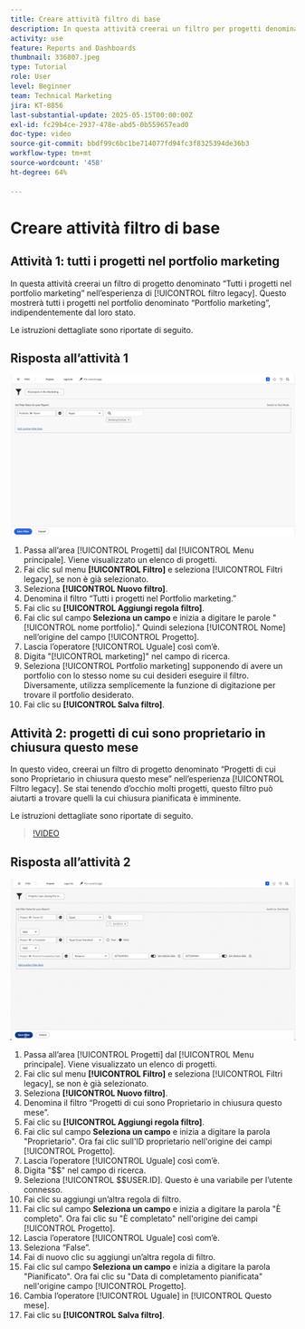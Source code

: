 ```yaml
---
title: Creare attività filtro di base
description: In questa attività creerai un filtro per progetti denominato "Tutti i progetti nel portfolio Marketing" e un altro filtro per progetti denominato "Progetti di cui sono Proprietario che chiudono questo mese".
activity: use
feature: Reports and Dashboards
thumbnail: 336807.jpeg
type: Tutorial
role: User
level: Beginner
team: Technical Marketing
jira: KT-8856
last-substantial-update: 2025-05-15T00:00:00Z
exl-id: fc29b4ce-2937-478e-abd5-0b559657ead0
doc-type: video
source-git-commit: bbdf99c6bc1be714077fd94fc3f8325394de36b3
workflow-type: tm+mt
source-wordcount: '458'
ht-degree: 64%

---
```


# Creare attività filtro di base


## Attività 1: tutti i progetti nel portfolio marketing

In questa attività creerai un filtro di progetto denominato “Tutti i progetti nel portfolio marketing” nell’esperienza di [!UICONTROL filtro legacy]. Questo mostrerà tutti i progetti nel portfolio denominato “Portfolio marketing”, indipendentemente dal loro stato.

Le istruzioni dettagliate sono riportate di seguito.

## Risposta all’attività 1

![Immagine della schermata per creare un nuovo filtro](assets/basic-filter-activity-1.png)

1. Passa all’area [!UICONTROL Progetti] dal [!UICONTROL Menu principale]. Viene visualizzato un elenco di progetti.
1. Fai clic sul menu **[!UICONTROL Filtro]** e seleziona [!UICONTROL Filtri legacy], se non è già selezionato.
1. Seleziona **[!UICONTROL Nuovo filtro]**.
1. Denomina il filtro “Tutti i progetti nel Portfolio marketing.”
1. Fai clic su **[!UICONTROL Aggiungi regola filtro]**.
1. Fai clic sul campo **Seleziona un campo** e inizia a digitare le parole &quot;[!UICONTROL nome portfolio].&quot; Quindi seleziona [!UICONTROL Nome] nell’origine del campo [!UICONTROL Progetto].
1. Lascia l’operatore [!UICONTROL Uguale] così com’è.
1. Digita &quot;[!UICONTROL marketing]&quot; nel campo di ricerca.
1. Seleziona [!UICONTROL Portfolio marketing] supponendo di avere un portfolio con lo stesso nome su cui desideri eseguire il filtro. Diversamente, utilizza semplicemente la funzione di digitazione per trovare il portfolio desiderato.
1. Fai clic su **[!UICONTROL Salva filtro]**.

## Attività 2: progetti di cui sono proprietario in chiusura questo mese

In questo video, creerai un filtro di progetto denominato “Progetti di cui sono Proprietario in chiusura questo mese” nell’esperienza [!UICONTROL Filtro legacy]. Se stai tenendo d’occhio molti progetti, questo filtro può aiutarti a trovare quelli la cui chiusura pianificata è imminente.

Le istruzioni dettagliate sono riportate di seguito.

>[!VIDEO](https://video.tv.adobe.com/v/3443387/?quality=12&learn=on&enablevpops=1&captions=ita)

## Risposta all’attività 2

![Immagine della schermata per creare un nuovo filtro](assets/basic-filter-activity-2.png)

1. Passa all’area [!UICONTROL Progetti] dal [!UICONTROL Menu principale]. Viene visualizzato un elenco di progetti.
1. Fai clic sul menu **[!UICONTROL Filtro]** e seleziona [!UICONTROL Filtri legacy], se non è già selezionato.
1. Seleziona **[!UICONTROL Nuovo filtro]**.
1. Denomina il filtro “Progetti di cui sono Proprietario in chiusura questo mese”.
1. Fai clic su **[!UICONTROL Aggiungi regola filtro]**.
1. Fai clic sul campo **Seleziona un campo** e inizia a digitare la parola &quot;Proprietario&quot;. Ora fai clic sull&#39;ID proprietario nell&#39;origine dei campi [!UICONTROL Progetto].
1. Lascia l’operatore [!UICONTROL Uguale] così com’è.
1. Digita &quot;$$&quot; nel campo di ricerca.
1. Seleziona [!UICONTROL $$USER.ID]. Questo è una variabile per l’utente connesso.
1. Fai clic su aggiungi un’altra regola di filtro.
1. Fai clic sul campo **Seleziona un campo** e inizia a digitare la parola &quot;È completo&quot;. Ora fai clic su &quot;È completato&quot; nell&#39;origine dei campi [!UICONTROL Progetto].
1. Lascia l’operatore [!UICONTROL Uguale] così com’è.
1. Seleziona “False”.
1. Fai di nuovo clic su aggiungi un’altra regola di filtro.
1. Fai clic sul campo **Seleziona un campo** e inizia a digitare la parola &quot;Pianificato&quot;. Ora fai clic su &quot;Data di completamento pianificata&quot; nell&#39;origine campo [!UICONTROL Progetto].
1. Cambia l’operatore [!UICONTROL Uguale] in [!UICONTROL Questo mese].
1. Fai clic su **[!UICONTROL Salva filtro]**.
